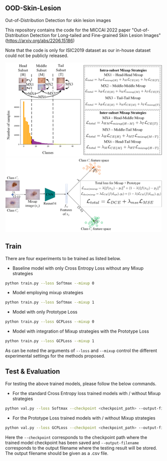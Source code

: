 ## OOD-Skin-Lesion
Out-of-Distribution Detection for skin lesion images

This repository contains the code for the MICCAI 2022 paper "Out-of-Distribution Detection for Long-tailed and Fine-grained Skin Lesion Images" (https://arxiv.org/abs/2206.15186)

Note that the code is only for ISIC2019 dataset as our in-house dataset could not be publicly released.

<img src="https://github.com/DevD1092/ood-skin-lesion/blob/main/figures/Fig2.png" >

<img src="https://github.com/DevD1092/ood-skin-lesion/blob/main/figures/Fig3.png" >

## Train
There are four experiments to be trained as listed below.

- Baseline model with only Cross Entropy Loss without any Mixup strategies
```sh
python train.py --loss Softmax --mixup 0
```

- Model employing mixup strategies
```sh
python train.py --loss Softmax --mixup 1
```

- Model with only Prototype Loss
```sh
python train.py --loss GCPLoss --mixup 0
```

- Model with integration of Mixup strategies with the Prototype Loss
```sh
python train.py --loss GCPLoss --mixup 1
```

As can be noted the arguments of `--loss` and `--mixup` control the different experimental settings for the methods proposed.

## Test & Evaluation
For testing the above trained models, please follow the below commands.
- For the standard Cross Entropy loss trained models with / without Mixup strategies
```sh
python val.py --loss Softmax --checkpoint <checkpoint_path> --output-filename <output_filename.csv>
```

- For the Prototype Loss trained models with / without Mixup strategies
```sh
python val.py --loss GCPLoss --checkpoint <checkpoint_path> --output-filename <output_filename.csv>
```

Here the `--checkpoint` corresponds to the checkpoint path where the trained model checkpoint has been saved and `--output-filename` corresponds to the output filename where the testing result will be stored. The output filename should be given as a .csv file.
